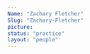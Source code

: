 ```yaml
---
Name: "Zachary Fletcher"
Slug: "Zachary-Fletcher"
picture: 
status: "practice"
layout: "people"
---
```

